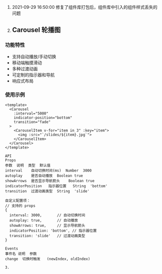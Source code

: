 1. 2021-09-29 16:50:00 修复了组件库打包后，组件库中引入的组件样式丢失的问题
2. ## Carousel 轮播图

### 功能特性
- 支持自动播放/手动切换
- 移动端触摸滑动
- 多种过渡动画
- 可定制的指示器和导航
- 响应式布局

### 使用示例
```vue
<template>
  <Carousel 
    :interval="5000"
    indicator-position="bottom"
    transition="fade"
  >
    <CarouselItem v-for="item in 3" :key="item">
      <img :src="`/slides/${item}.jpg`">
    </CarouselItem>
  </Carousel>
</template>

API
Props
参数	说明	类型	默认值
interval	自动切换时间(ms)	Number	3000
autoplay	是否自动播放	Boolean	true
showArrows	是否显示导航箭头	Boolean	true
indicatorPosition	指示器位置	String	'bottom'
transition	过渡动画类型	String	'slide'

自定义配置项：
// 支持的 props
{
  interval: 3000,       // 自动切换时间
  autoplay: true,       // 自动播放
  showArrows: true,     // 显示导航箭头
  indicatorPosition: 'bottom', // 指示器位置
  transition: 'slide'   // 过渡动画类型
}

Events
事件名	说明	参数
change	切换时触发	(newIndex, oldIndex)

3. 
